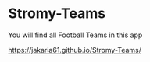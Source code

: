 # Stromy-Teams
You will find all Football Teams in this app 

https://jakaria61.github.io/Stromy-Teams/
